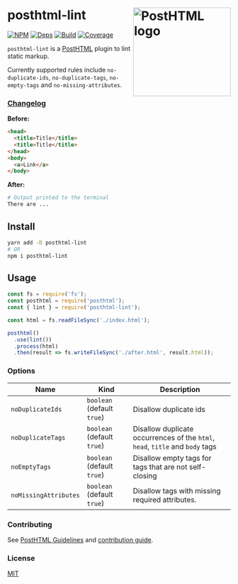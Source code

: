 # posthtml-lint <img align="right" width="220" height="200" title="PostHTML logo" src="http://posthtml.github.io/posthtml/logo.svg">

[![NPM][npm]][npm-url]
[![Deps][deps]][deps-url]
[![Build][build]][build-badge]
[![Coverage][codecov-shield]][codecov]

`posthtml-lint` is a [PostHTML](https://github.com/posthtml/posthtml) plugin to lint static markup.

Currently supported rules include `no-duplicate-ids`, `no-duplicate-tags`, `no-empty-tags` and `no-missing-attributes`.

### [Changelog](CHANGELOG.md)

**Before:**

```html
<head>
  <title>Title</title>
  <title>Title</title>
</head>
<body>
  <a>Link</a>
</body>
```

**After:**

```bash
# Output printed to the terminal
There are ...
```

## Install

```bash
yarn add -D posthtml-lint
# OR
npm i posthtml-lint
```

## Usage

```js
const fs = require('fs');
const posthtml = require('posthtml');
const { lint } = require('posthtml-lint');

const html = fs.readFileSync('./index.html');

posthtml()
  .use(lint())
  .process(html)
  .then(result => fs.writeFileSync('./after.html', result.html));
```

### Options

| Name                  | Kind                       | Description                                                                   |
| --------------------- | -------------------------- | ----------------------------------------------------------------------------- |
| `noDuplicateIds`      | `boolean` (default `true`) | Disallow duplicate ids                                                        |
| `noDuplicateTags`     | `boolean` (default `true`) | Disallow duplicate occurrences of the `html`, `head`, `title` and `body` tags |
| `noEmptyTags`         | `boolean` (default `true`) | Disallow empty tags for tags that are not self-closing                        |
| `noMissingAttributes` | `boolean` (default `true`) | Disallow tags with missing required attributes.                               |

### Contributing

See [PostHTML Guidelines](https://github.com/posthtml/posthtml/tree/master/docs) and [contribution guide](CONTRIBUTING.md).

### License

[MIT](LICENSE)

[npm]: https://img.shields.io/npm/v/posthtml-lint.svg?color=blue
[npm-url]: https://npmjs.com/package/posthtml-lint
[deps]: https://david-dm.org/metonym/posthtml-lint.svg
[deps-url]: https://david-dm.org/metonym/posthtml-lint
[build]: https://travis-ci.com/metonym/posthtml-lint.svg?branch=master
[build-badge]: https://travis-ci.com/metonym/posthtml-lint
[codecov]: https://codecov.io/gh/metonym/posthtml-lint
[codecov-shield]: https://img.shields.io/codecov/c/github/metonym/posthtml-lint.svg
